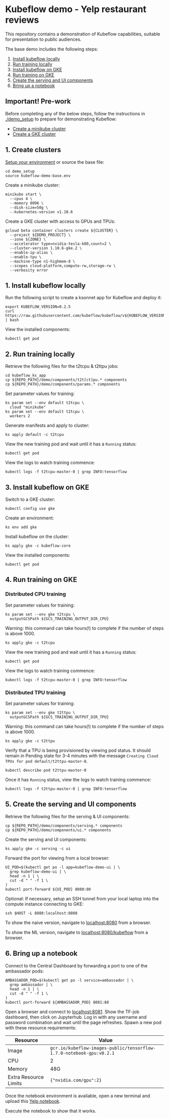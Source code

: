# Kubeflow demo - Yelp restaurant reviews

This repository contains a demonstration of Kubeflow capabilities, suitable for
presentation to public audiences.

The base demo includes the following steps:

1. [Install kubeflow locally](#1-install-kubeflow-locally)
1. [Run training locally](#2-run-training-locally)
1. [Install kubeflow on GKE](#3-install-kubeflow-on-gke)
1. [Run training on GKE](#4-run-training-on-gke)
1. [Create the serving and UI components](#5-create-the-serving-and-ui-components)
1. [Bring up a notebook](#6-bring-up-a-notebook)

## Important! Pre-work

Before completing any of the below steps, follow the instructions in
[./demo_setup](https://github.com/kubeflow/examples/blob/master/demos/yelp_demo/demo_setup/README.md)
to prepare for demonstrating Kubeflow:

* [Create a minikube cluster](https://github.com/kubeflow/examples/blob/master/demos/yelp_demo/demo_setup/README.md#4-create-a-minikube-cluster)
* [Create a GKE cluster](https://github.com/kubeflow/examples/blob/master/demos/yelp_demo/demo_setup/README.md#5-create-a-gke-cluster)

## 1. Create clusters

[Setup your environment](https://github.com/kubeflow/examples/tree/master/demos/yelp_demo/demo_setup#2-set-environment-variables)
or source the base file:

```
cd demo_setup
source kubeflow-demo-base.env
```

Create a minikube cluster:

```
minikube start \
  --cpus 4 \
  --memory 8096 \
  --disk-size=50g \
  --kubernetes-version v1.10.6
```

Create a GKE cluster with access to GPUs and TPUs:

```
gcloud beta container clusters create ${CLUSTER} \
  --project ${DEMO_PROJECT} \
  --zone ${ZONE} \
  --accelerator type=nvidia-tesla-k80,count=2 \
  --cluster-version 1.10.6-gke.2 \
  --enable-ip-alias \
  --enable-tpu \
  --machine-type n1-highmem-8 \
  --scopes cloud-platform,compute-rw,storage-rw \
  --verbosity error
```

## 1. Install kubeflow locally

Run the following script to create a ksonnet app for Kubeflow and deploy it:

```
export KUBEFLOW_VERSION=0.2.5
curl https://raw.githubusercontent.com/kubeflow/kubeflow/v${KUBEFLOW_VERSION}/scripts/deploy.sh | bash
```

View the installed components:

```
kubectl get pod
```

## 2. Run training locally

Retrieve the following files for the t2tcpu & t2ttpu jobs:

```
cd kubeflow_ks_app
cp ${REPO_PATH}/demo/components/t2t[ct]pu.* components
cp ${REPO_PATH}/demo/components/params.* components
```

Set parameter values for training:

```
ks param set --env default t2tcpu \
  cloud "minikube"
ks param set --env default t2tcpu \
  workers 2
```

Generate manifests and apply to cluster:

```
ks apply default -c t2tcpu
```

View the new training pod and wait until it has a `Running` status:

```
kubectl get pod
```

View the logs to watch training commence:

```
kubectl logs -f t2tcpu-master-0 | grep INFO:tensorflow
```

## 3. Install kubeflow on GKE

Switch to a GKE cluster:

```
kubectl config use gke
```

Create an environment:

```
ks env add gke
```

Install kubeflow on the cluster:

```
ks apply gke -c kubeflow-core
```

View the installed components:

```
kubectl get pod
```

## 4. Run training on GKE

### Distributed CPU training

Set parameter values for training:

```
ks param set --env gke t2tcpu \
  outputGCSPath ${GCS_TRAINING_OUTPUT_DIR_CPU}
```

Warning: this command can take hours(!) to complete if the number of steps is
above 1000.

```
ks apply gke -c t2tcpu
```

View the new training pod and wait until it has a `Running` status:

```
kubectl get pod
```

View the logs to watch training commence:

```
kubectl logs -f t2tcpu-master-0 | grep INFO:tensorflow
```

### Distributed TPU training

Set parameter values for training:

```
ks param set --env gke t2ttpu \
  outputGCSPath ${GCS_TRAINING_OUTPUT_DIR_TPU}
```

Warning: this command can take hours(!) to complete if the number of steps is
above 1000.

```
ks apply gke -c t2ttpu
```

Verify that a TPU is being provisioned by viewing pod status. It should remain
in Pending state for 3-4 minutes with the message
`Creating Cloud TPUs for pod default/t2ttpu-master-0`.

```
kubectl describe pod t2ttpu-master-0
```

Once it has `Running` status, view the logs to watch training commence:

```
kubectl logs -f t2ttpu-master-0 | grep INFO:tensorflow
```

## 5. Create the serving and UI components

Retrieve the following files for the serving & UI components:

```
cp ${REPO_PATH}/demo/components/serving.* components
cp ${REPO_PATH}/demo/components/ui.* components
```

Create the serving and UI components:

```
ks apply gke -c serving -c ui
```

Forward the port for viewing from a local browser:
```
UI_POD=$(kubectl get po -l app=kubeflow-demo-ui | \
  grep kubeflow-demo-ui | \
  head -n 1 | \
  cut -d " " -f 1 \
)
kubectl port-forward ${UI_POD} 8080:80
```

Optional: If necessary, setup an SSH tunnel from your local laptop into the
compute instance connecting to GKE:

```
ssh $HOST -L 8080:localhost:8080
```

To show the naive version, navigate to [localhost:8080](localhost:8080) from a browser.

To show the ML version, navigate to
[localhost:8080/kubeflow](localhost:8080/kubeflow) from a browser.

## 6. Bring up a notebook

Connect to the Central Dashboard by forwarding a port to one of the ambassador
pods:

```
AMBASSADOR_POD=$(kubectl get po -l service=ambassador | \
  grep ambassador | \
  head -n 1 | \
  cut -d " " -f 1 \
)
kubectl port-forward ${AMBASSADOR_POD} 8081:80
```

Open a browser and connect to [localhost:8081](localhost:8081).
Show the TF-job dashboard, then click on Jupyterhub.
Log in with any username and password combination and wait until the page
refreshes. Spawn a new pod with these resource requirements:

| Resource              | Value                                                                |
| --------------------- | -------------------------------------------------------------------- |
| Image                 | `gcr.io/kubeflow-images-public/tensorflow-1.7.0-notebook-gpu:v0.2.1` |
| CPU                   | 2                                                                    |
| Memory                | 48G                                                                  |
| Extra Resource Limits | `{"nvidia.com/gpu":2}`                                               |

Once the notebook environment is
available, open a new terminal and upload this
[Yelp notebook](notebooks/yelp.ipynb).

Execute the notebook to show that it works.

